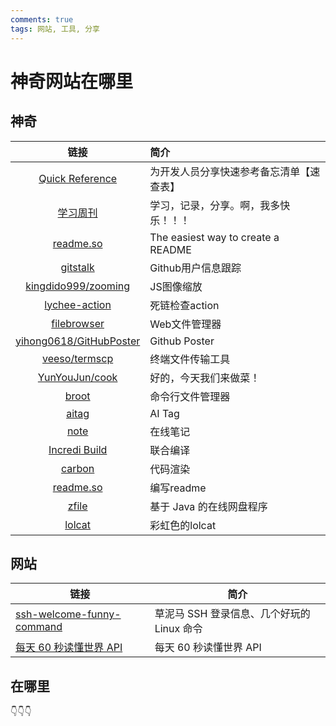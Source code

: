```yaml
---
comments: true
tags: 网站, 工具, 分享
---
```

# 神奇网站在哪里

## 神奇
|链接|简介|
|:-------------------------:|:-------------------------------------|
| [Quick Reference](https://wangchujiang.com/reference/) | 为开发人员分享快速参考备忘清单【速查表】 |
| [学习周刊](https://wiki.eryajf.net/learning-weekly/) | 学习，记录，分享。啊，我多快乐！！！ |
| [readme.so](https://readme.so/) | The easiest way to create a README |
| [gitstalk](https://gitstalk.netlify.app/Ohto-Ai) | Github用户信息跟踪 |
| [kingdido999/zooming](https://github.com/kingdido999/zooming) | JS图像缩放 |
| [lychee-action](https://github.com/lycheeverse/lychee-action) | 死链检查action |
| [filebrowser](https://filebrowser.org/) | Web文件管理器 |
| [yihong0618/GitHubPoster](https://github.com/yihong0618/GitHubPoster) | Github Poster |
| [veeso/termscp](https://github.com/veeso/termscp) | 终端文件传输工具 |
| [YunYouJun/cook](https://cook.yunyoujun.cn/) | 好的，今天我们来做菜！ |
| [broot](https://github.com/Canop/broot) | 命令行文件管理器 |
| [aitag](https://aitag.top/) | AI Tag |
| [note](https://note.ms/) | 在线笔记 |
| [Incredi Build](https://docs.incredibuild.cn/index.html) | 联合编译 |
| [carbon](https://carbon.now.sh/) | 代码渲染 |
| [readme.so](https://readme.so/) | 编写readme |
| [zfile](https://github.com/zfile-dev/zfile) | 基于 Java 的在线网盘程序 |
| [lolcat](https://github.com/busyloop/lolcat) | 彩虹色的lolcat |


## 网站
| 链接 | 简介 |
|-----|------|
| [ssh-welcome-funny-command](https://dmesg.app/ssh-welcome-funny-command.html) | 草泥马 SSH 登录信息、几个好玩的 Linux 命令 |
| [每天 60 秒读懂世界 API](https://viki.moe/60s/) | 每天 60 秒读懂世界 API |

## 在哪里
👇👇👇
